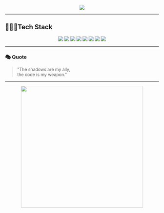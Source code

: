 <p align="center">
  <img src="https://img.shields.io/badge/Hello-Friend-00ffcc?style=for-the-badge&logo=github" />
</p>




---

##  🧑🏻‍💻Tech Stack

<p align="center">
  <img src="https://img.shields.io/badge/-Python-3776AB?logo=python&logoColor=fff" />
  <img src="https://img.shields.io/badge/-C++-00599C?logo=cplusplus&logoColor=fff" />
  <img src="https://img.shields.io/badge/-C%23-239120?logo=c-sharp&logoColor=fff" />
  <img src="https://img.shields.io/badge/-HTML5-E34F26?logo=html5&logoColor=fff" />
  <img src="https://img.shields.io/badge/-CSS3-1572B6?logo=css3&logoColor=fff" />
  <img src="https://img.shields.io/badge/-JavaScript-F7DF1E?logo=javascript&logoColor=000" />
  <img src="https://img.shields.io/badge/-Linux-FCC624?logo=linux&logoColor=000" />
  <img src="https://img.shields.io/badge/-VS%20Code-007ACC?logo=visualstudiocode&logoColor=fff" />
</p>

---

### 🎭 Quote
> "The shadows are my ally,  
> the code is my weapon."  

---

<p align="center">
  <img src="https://camo.githubusercontent.com/8e2bc0135b65bf2a9255f2d14b15d35bfd9280b8848e2d400102accf8f96115b/68747470733a2f2f6d656469612e67697068792e636f6d2f6d656469612f76312e59326c6b505463354d4749334e6a457864484d304f4464305a4777344e4773345a5870785a6d396c614846304d334d3062325273647a49354e6d74734d5768785a326c6c63535a6c634431324d56396e61575a7a58334e6c59584a6a61435a6a6444316e2f48303350755664775245423231414e6b4c582f67697068792e676966" width="400">
</p>
